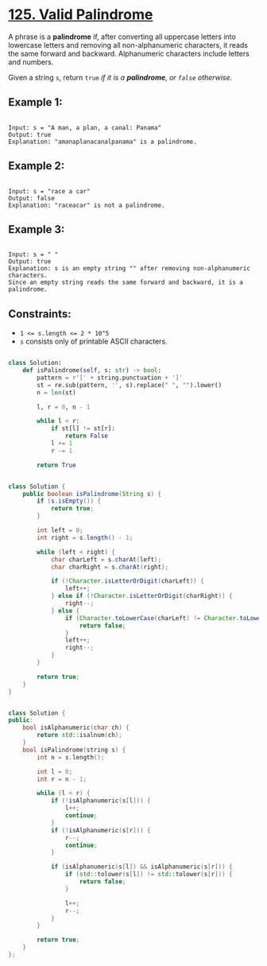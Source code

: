 # [125. Valid Palindrome](https://leetcode.com/problems/valid-palindrome/description/?envType=study-plan-v2&envId=top-interview-150)

A phrase is a **palindrome** if, after converting all uppercase letters into lowercase letters and removing all non-alphanumeric characters, it reads the same forward and backward. Alphanumeric characters include letters and numbers.

Given a string `s`, return `true` _if it is a **palindrome**, or `false` otherwise._

## Example 1:

```

Input: s = "A man, a plan, a canal: Panama"
Output: true
Explanation: "amanaplanacanalpanama" is a palindrome.

```

## Example 2:

```

Input: s = "race a car"
Output: false
Explanation: "raceacar" is not a palindrome.

```

## Example 3:

```

Input: s = " "
Output: true
Explanation: s is an empty string "" after removing non-alphanumeric characters.
Since an empty string reads the same forward and backward, it is a palindrome.

```

## Constraints:

- `1 <= s.length <= 2 * 10^5`
- `s` consists only of printable ASCII characters.

```python

class Solution:
    def isPalindrome(self, s: str) -> bool:
        pattern = r'[' + string.punctuation + ']'
        st = re.sub(pattern, '', s).replace(" ", "").lower()
        n = len(st)

        l, r = 0, n - 1

        while l < r:
            if st[l] != st[r]:
                return False
            l += 1
            r -= 1

        return True

```

```java

class Solution {
    public boolean isPalindrome(String s) {
        if (s.isEmpty()) {
            return true;
        }

        int left = 0;
        int right = s.length() - 1;

        while (left < right) {
            char charLeft = s.charAt(left);
            char charRight = s.charAt(right);

            if (!Character.isLetterOrDigit(charLeft)) {
                left++;
            } else if (!Character.isLetterOrDigit(charRight)) {
                right--;
            } else {
                if (Character.toLowerCase(charLeft) != Character.toLowerCase(charRight)) {
                    return false;
                }
                left++;
                right--;
            }
        }

        return true;
    }
}

```

```cpp

class Solution {
public:
    bool isAlphanumeric(char ch) {
        return std::isalnum(ch);
    }
    bool isPalindrome(string s) {
        int n = s.length();

        int l = 0;
        int r = n - 1;

        while (l < r) {
            if (!isAlphanumeric(s[l])) {
                l++;
                continue;
            }
            if (!isAlphanumeric(s[r])) {
                r--;
                continue;
            }

            if (isAlphanumeric(s[l]) && isAlphanumeric(s[r])) {
                if (std::tolower(s[l]) != std::tolower(s[r])) {
                    return false;
                }

                l++;
                r--;
            }
        }

        return true;
    }
};

```

